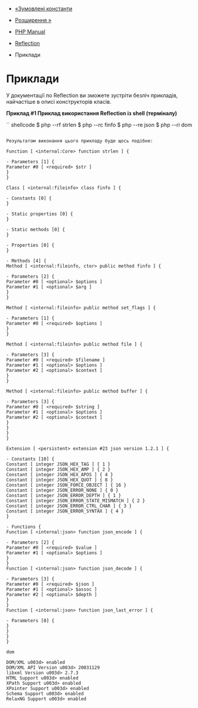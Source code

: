- [«Зумовлені константи](reflection.constants.md)
- [Розширення »](reflection.extending.md)

- [PHP Manual](index.md)
- [Reflection](book.reflection.md)
- Приклади

# Приклади

У документації по Reflection ви зможете зустріти безліч прикладів,
найчастіше в описі конструкторів класів.

**Приклад #1 Приклад використання Reflection із shell (терміналу)**

`` shellcode
$ php --rf strlen
$ php --rc finfo
$ php --re json
$ php --ri dom
````

Результатом виконання цього прикладу буде щось подібне:

Function [ <internal:Core> function strlen ] {

- Parameters [1] {
Parameter #0 [ <required> $str ]
}
}

Class [ <internal:fileinfo> class finfo ] {

- Constants [0] {
}

- Static properties [0] {
}

- Static methods [0] {
}

- Properties [0] {
}

- Methods [4] {
Method [ <internal:fileinfo, ctor> public method finfo ] {

- Parameters [2] {
Parameter #0 [ <optional> $options ]
Parameter #1 [ <optional> $arg ]
}
}

Method [ <internal:fileinfo> public method set_flags ] {

- Parameters [1] {
Parameter #0 [ <required> $options ]
}
}

Method [ <internal:fileinfo> public method file ] {

- Parameters [3] {
Parameter #0 [ <required> $filename ]
Parameter #1 [ <optional> $options ]
Parameter #2 [ <optional> $context ]
}
}

Method [ <internal:fileinfo> public method buffer ] {

- Parameters [3] {
Parameter #0 [ <required> $string ]
Parameter #1 [ <optional> $options ]
Parameter #2 [ <optional> $context ]
}
}
}
}

Extension [ <persistent> extension #23 json version 1.2.1 ] {

- Constants [10] {
Constant [ integer JSON_HEX_TAG ] { 1 }
Constant [ integer JSON_HEX_AMP ] { 2 }
Constant [ integer JSON_HEX_APOS ] { 4 }
Constant [ integer JSON_HEX_QUOT ] { 8 }
Constant [ integer JSON_FORCE_OBJECT ] { 16 }
Constant [ integer JSON_ERROR_NONE ] { 0 }
Constant [ integer JSON_ERROR_DEPTH ] { 1 }
Constant [ integer JSON_ERROR_STATE_MISMATCH ] { 2 }
Constant [ integer JSON_ERROR_CTRL_CHAR ] { 3 }
Constant [ integer JSON_ERROR_SYNTAX ] { 4 }
}

- Functions {
Function [ <internal:json> function json_encode ] {

- Parameters [2] {
Parameter #0 [ <required> $value ]
Parameter #1 [ <optional> $options ]
}
}
Function [ <internal:json> function json_decode ] {

- Parameters [3] {
Parameter #0 [ <required> $json ]
Parameter #1 [ <optional> $assoc ]
Parameter #2 [ <optional> $depth ]
}
}
Function [ <internal:json> function json_last_error ] {

- Parameters [0] {
}
}
}
}

dom

DOM/XML u003d> enabled
DOM/XML API Version u003d> 20031129
libxml Version u003d> 2.7.3
HTML Support u003d> enabled
XPath Support u003d> enabled
XPointer Support u003d> enabled
Schema Support u003d> enabled
RelaxNG Support u003d> enabled
